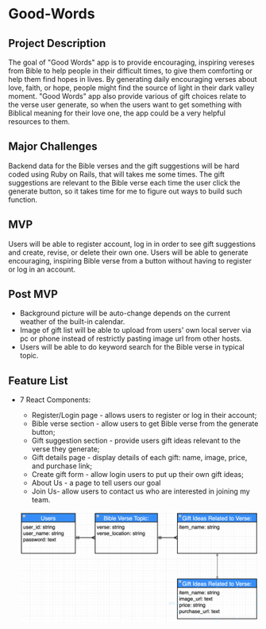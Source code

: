 # Good-Words

## Project Description
The goal of "Good Words" app is to provide encouraging, inspiring vereses from Bible to help people in their difficult times, to give them comforting or help them find hopes in lives.  By generating daily encouraging verses about love, faith, or hope, people might find the source of light in their dark valley moment.  "Good Words" app also provide various of gift choices relate to the verse user generate, so when the users want to get something with Biblical meaning for their love one, the app could be a very helpful resources to them. 

## Major Challenges
Backend data for the Bible verses and the gift suggestions will be hard coded using Ruby on Rails, that will takes me some times.  The gift suggestions are relevant to the Bible verse each time the user click the generate button, so it takes time for me to figure out ways to build such function.

## MVP
Users will be able to register account, log in in order to see gift suggestions and create, revise, or delete their own one.  Users will be able to generate encouraging, inspiring Bible verse from a button without having to register or log in an account.  

## Post MVP
* Background picture will be auto-change depends on the current weather of the built-in calendar. 
* Image of gift list will be able to upload from users' own local server via pc or phone instead of restrictly pasting image url from other hosts.
* Users will be able to do keyword search for the Bible verse in typical topic. 

## Feature List
* 7 React Components:
  * Register/Login page - allows users to register or log in their account;
  * Bible verse section - allow users to get Bible verse from the generate button;
  * Gift suggestion section - provide users gift ideas relevant to the verse they generate;
  * Gift details page - display details of each gift: name, image, price, and purchase link;
  * Create gift form - allow login users to put up their own gift ideas;
  * About Us - a page to tell users our goal
  * Join Us- allow users to contact us who are interested in joining my team.
  

  ![ERD](https://github.com/sheetazita/Good-Words/blob/master/GoodWords_ERD.png)

